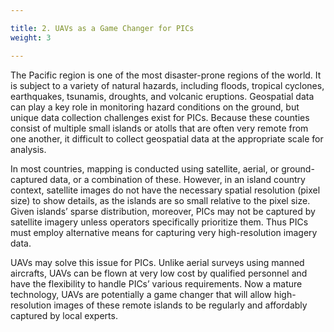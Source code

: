 ```yaml
---

title: 2. UAVs as a Game Changer for PICs
weight: 3

---
```



The Pacific region is one of the most disaster-prone regions of the world. It is subject to a variety of natural hazards, including floods, tropical cyclones, earthquakes, tsunamis, droughts, and volcanic eruptions. Geospatial data can play a key role in monitoring hazard conditions on the ground, but unique data collection challenges exist for PICs. Because these counties consist of multiple small islands or atolls that are often very remote from one another, it difficult to collect geospatial data at the appropriate scale for analysis. 

 

In most countries, mapping is conducted using satellite, aerial, or ground-captured data, or a combination of these. However, in an island country context, satellite images do not have the necessary spatial resolution (pixel size) to show details, as the islands are so small relative to the pixel size. Given islands’ sparse distribution, moreover, PICs may not be captured by satellite imagery unless operators specifically prioritize them. Thus PICs must employ alternative means for capturing very high-resolution imagery data. 

UAVs may solve this issue for PICs. Unlike aerial surveys using manned aircrafts, UAVs can be flown at very low cost by qualified personnel and have the flexibility to handle PICs’ various requirements. Now a mature technology, UAVs are potentially a game changer that will allow high-resolution images of these remote islands to be regularly and affordably captured by local experts. 